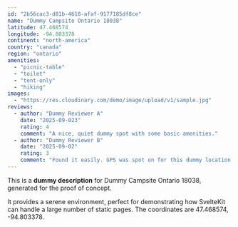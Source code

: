 ```yaml
---
id: "2b56cac3-d81b-4618-afaf-9177185df8ce"
name: "Dummy Campsite Ontario 18038"
latitude: 47.468574
longitude: -94.803378
continent: "north-america"
country: "canada"
region: "ontario"
amenities:
  - "picnic-table"
  - "toilet"
  - "tent-only"
  - "hiking"
images:
  - "https://res.cloudinary.com/demo/image/upload/v1/sample.jpg"
reviews:
  - author: "Dummy Reviewer A"
    date: "2025-09-023"
    rating: 4
    comment: "A nice, quiet dummy spot with some basic amenities."
  - author: "Dummy Reviewer B"
    date: "2025-09-02"
    rating: 3
    comment: "Found it easily. GPS was spot on for this dummy location."
---
```


This is a **dummy description** for Dummy Campsite Ontario 18038, generated for the proof of concept.

It provides a serene environment, perfect for demonstrating how SvelteKit can handle a large number of static pages. The coordinates are 47.468574, -94.803378.
